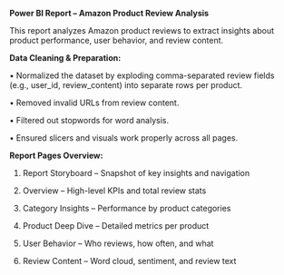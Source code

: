 **Power BI Report – Amazon Product Review Analysis**

   This report analyzes Amazon product reviews to extract insights about product performance, user behavior, and review content.

**Data Cleaning & Preparation:**

• Normalized the dataset by exploding comma-separated review fields (e.g., user_id, review_content) into separate rows per product.

• Removed invalid URLs from review content.

• Filtered out stopwords for word analysis.

• Ensured slicers and visuals work properly across all pages.

**Report Pages Overview:**

1. Report Storyboard – Snapshot of key insights and navigation

2. Overview – High-level KPIs and total review stats

3. Category Insights – Performance by product categories

4. Product Deep Dive – Detailed metrics per product

5. User Behavior – Who reviews, how often, and what

6. Review Content – Word cloud, sentiment, and review text

